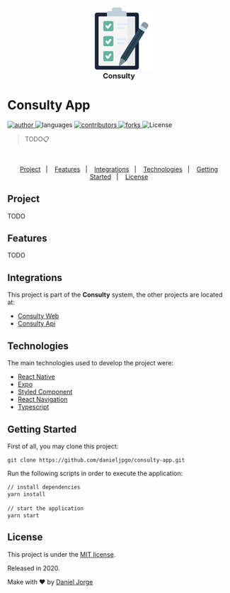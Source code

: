 <h3 align="center" >
 &nbsp;&nbsp; <img
    alt="checklist"
    title="checklist"
    src=".github/logo.png"
    height="140px"
    />
    <div>
      Consulty
    </div>
</h3>

<h1 align="left">Consulty App</h1>

<p align="left">
   <a href="https://github.com/danieljpgo">
      <img
        alt="author"
        src="https://img.shields.io/badge/author-danieljpgo-1b263b?style=flat&labelColor=2f4858"
      />
   </a>
   <img
      alt="languages"
      src="https://img.shields.io/github/languages/count/danieljpgo/consulty-app?color=1b263b&style=flat&labelColor=2f4858"
   />
   <a href="https://github.com/danieljpgo/consulty-app/graphs/contributors">
      <img
        alt="contributors"
        src="https://img.shields.io/github/stars/danieljpgo/consulty-app?color=1b263b&style=flat&labelColor=2f4858"/>
   </a>
    <a href="https://github.com/danieljpgo/consulty-app/network/members">
      <img
         alt="forks"
         src="https://img.shields.io/github/forks/danieljpgo/consulty-app?color=1b263b&style=flat&labelColor=2f4858"/>
   </a>
     <img alt="License" src="https://img.shields.io/badge/license-MIT-1b263b?style=flat&labelColor=2f4858">
</p>

> TODO:clipboard:

&nbsp;

<div align="center">
   <a href="#project">Project</a>&nbsp;&nbsp;&nbsp;|&nbsp;&nbsp;&nbsp;
   <a href="#features">Features</a>&nbsp;&nbsp;&nbsp;|&nbsp;&nbsp;&nbsp;
   <a href="#integrations">Integrations</a>&nbsp;&nbsp;&nbsp;|&nbsp;&nbsp;&nbsp;
   <a href="#technologies">Technologies</a>&nbsp;&nbsp;&nbsp;|&nbsp;&nbsp;&nbsp;
   <a href="#getting-started">Getting Started</a>&nbsp;&nbsp;&nbsp;|&nbsp;&nbsp;&nbsp;
   <a href="#license">License</a>
</div>

<!-- <div align="center">
   <img
      alt="Post Motion"
      title="Post Motion"
      src=".github/web-mobile.gif"
      width="640px" />
</div> -->

## Project
TODO

## Features
TODO

## Integrations
This project is part of the **Consulty** system, the other projects are located at:
- [Consulty Web](https://github.com/danieljpgo/consulty-web)
- [Consulty Api](https://github.com/danieljpgo/consulty-api)

## Technologies
The main technologies used to develop the project were:
- [React Native](https://reactnative.dev/)
- [Expo](https://expo.io/)
- [Styled Component](https://styled-components.com/)
- [React Navigation](https://reactnavigation.org/)
- [Typescript](https://www.typescriptlang.org/)

## Getting Started
First of all, you may clone this project:
```
git clone https://github.com/danieljpgo/consulty-app.git
```
Run the following scripts in order to execute the application:
```
// install dependencies
yarn install

// start the application
yarn start
```

## License
This project is under the [MIT license](https://github.com/danieljpgo/consulty-app/blob/master/LICENSE).
<div>Released in 2020.</div>

Make with ❤️ by [Daniel Jorge](https://github.com/danieljpgo)